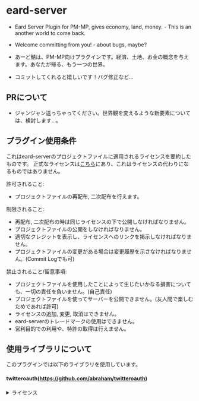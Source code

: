 # eard-server
- Eard Server Plugin for PM-MP, gives economy, land, money. - This is an another world to come back.
- Welcome committing from you! - about bugs, maybe?

- あーど鯖は、PM-MP向けプラグインです。経済、土地、お金の概念を与えます。あなたが帰る、もう一つの世界。
- コミットしてくれると嬉しいです！バグ修正など…

## PRについて
- ジャンジャン送っちゃってください。世界観を変えるような新要素については、検討します…。

## プラグイン使用条件
これはeard-serverのプロジェクトファイルに適用されるライセンスを要約したものです。
正式なライセンスは[こちら](/LICENSE.md)にあり、これはライセンスの代わりになるものではありません。

許可されること:
- プロジェクトファイルの再配布, 二次配布を行えます。

制限されること:
- 再配布, 二次配布の時は同じライセンスの下で公開しなければなりません。
- プロジェクトファイルの公開をしなければなりません。
- 適切なクレジットを表示し、ライセンスへのリンクを掲示しなければなりません。
- プロジェクトファイルの変更がある場合は変更履歴を示さなければなりません。(Commit Logでも可)

禁止されること/留意事項:
- プロジェクトファイルを使用したことによって生じたいかなる損害についても、一切の責任を負いません。(自己責任)
- プロジェクトファイルを使ってサーバーを公開できません。(友人間で楽しむためであれば許可)
- ライセンスの追加, 変更, 取消はできません。
- eard-serverのトレードマークの使用はできません。
- 営利目的での利用や、特許の取得は行えません。

## 使用ライブラリについて
このプラグインでは以下のライブラリを使用しています。
#### twitteroauth(https://github.com/abraham/twitteroauth)
<details><summary>ライセンス</summary>
Copyright (c) 2009 Abraham Williams - http://abrah.am - abraham@abrah.am


Permission is hereby granted, free of charge, to any person
obtaining a copy of this software and associated documentation
files (the "Software"), to deal in the Software without
restriction, including without limitation the rights to use,
copy, modify, merge, publish, distribute, sublicense, and/or sell
copies of the Software, and to permit persons to whom the
Software is furnished to do so, subject to the following
conditions:
 
The above copyright notice and this permission notice shall be
included in all copies or substantial portions of the Software.
 
THE SOFTWARE IS PROVIDED "AS IS", WITHOUT WARRANTY OF ANY KIND,
EXPRESS OR IMPLIED, INCLUDING BUT NOT LIMITED TO THE WARRANTIES
OF MERCHANTABILITY, FITNESS FOR A PARTICULAR PURPOSE AND
NONINFRINGEMENT. IN NO EVENT SHALL THE AUTHORS OR COPYRIGHT
HOLDERS BE LIABLE FOR ANY CLAIM, DAMAGES OR OTHER LIABILITY,
WHETHER IN AN ACTION OF CONTRACT, TORT OR OTHERWISE, ARISING
FROM, OUT OF OR IN CONNECTION WITH THE SOFTWARE OR THE USE OR
OTHER DEALINGS IN THE SOFTWARE.</details>
